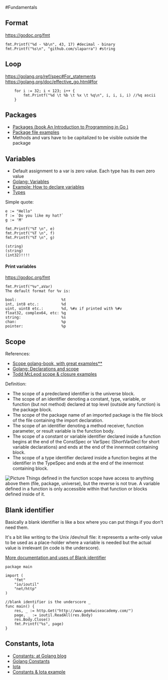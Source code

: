 #Fundamentals

## Format
https://godoc.org/fmt
```
fmt.Printf("%d - %b\n", 43, 17) #decimal - binary
fmt.Printf("%s\n", "github.com/slaparra") #string
```

## Loop
https://golang.org/ref/spec#For_statements
https://golang.org/doc/effective_go.html#for
```
	for i := 32; i < 123; i++ {
		fmt.Printf("%d \t %b \t %x \t %q\n", i, i, i, i) //%q ascii
	}
```

## Packages
- [Packages (book An Introduction to Programming in Go )](https://www.golang-book.com/books/intro/11)
- [Package file examples](../todd-mcleod/02-package)
- Methods and vars have to be capitalized to be visible outside the package

## Variables

- Default assignment to a var is zero value. Each type has its own zero value
- [Golang: Variables](https://golang.org/ref/spec#Variables)
- [Example: How to declare variables](../todd-mcleod/01-fundamentals/variables2.go)
- [Types](https://golang.org/pkg/go/types/)

Simple quote:
```
e := "Hello"
f := `Do you like my hat?`
g := 'M'

fmt.Printf("%T \n", e)
fmt.Printf("%T \n", f)
fmt.Printf("%T \n", g)

(string)
(string)
(int32)!!!!
```

#### Print variables
https://godoc.org/fmt  

```
fmt.Printf("%v",aVar)  
The default format for %v is:

bool:                    %t
int, int8 etc.:          %d
uint, uint8 etc.:        %d, %#x if printed with %#v
float32, complex64, etc: %g
string:                  %s
chan:                    %p
pointer:                 %p
``` 

## Scope

References:
- [Scope golang-book, with great examples**](https://www.golang-book.com/books/web/01-02#scope)
- [Golang: Declarations and scope](https://golang.org/ref/spec#Declarations_and_scope)
- [Todd McLeod scope & closure examples](../todd-mcleod/03-block-scope)

Definition:
- The scope of a predeclared identifier is the universe block.
- The scope of an identifier denoting a constant, type, variable, or function (but not method) declared at top level (outside any function) is the package block.
- The scope of the package name of an imported package is the file block of the file containing the import declaration.
- The scope of an identifier denoting a method receiver, function parameter, or result variable is the function body.
- The scope of a constant or variable identifier declared inside a function begins at the end of the ConstSpec or VarSpec (ShortVarDecl for short variable declarations) and ends at the end of the innermost containing block.
- The scope of a type identifier declared inside a function begins at the identifier in the TypeSpec and ends at the end of the innermost containing block.

![Picture](https://www.golang-book.com/public/img/web/scopes.0.png)
Things defined in the function scope have access to anything above them (file, package, universe), but the reverse is not true. A variable defined in a function is only accessible within that function or blocks defined inside of it.

## Blank identifier
Basically a blank identifier is like a box where you can put things if you don't need them.  

It's a bit like writing to the Unix /dev/null file: it represents a write-only value to be used as a place-holder where a variable is needed but the actual value is irrelevant (in code is the underscore).

[More documentation and uses of Blank identifier](https://golang.org/doc/effective_go.html#blank)

```
package main

import (
	"fmt"
	"io/ioutil"
	"net/http"
)

//blank identifier is the underscore _
func main() {
	res, _ := http.Get("http://www.geekwiseacademy.com/")
	page, _ := ioutil.ReadAll(res.Body)
	res.Body.Close()
	fmt.Printf("%s", page)
}
```

## Constants, Iota
- [Constants: at Golang blog](https://blog.golang.org/constants)
- [Golang Constants](https://golang.org/ref/spec#Constant_declarations)  
- [Iota](https://golang.org/ref/spec#Iota) 
- [Constants & Iota example](../todd-mcleod/01-fundamentals/constants.go)